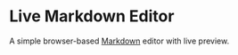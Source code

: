 # Live Markdown Editor
A simple browser-based [Markdown][1] editor with live preview.

[1]: https://guides.github.com/features/mastering-markdown/
